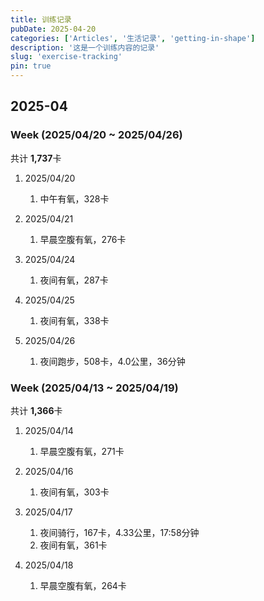 ```yaml
---
title: 训练记录
pubDate: 2025-04-20
categories: ['Articles', '生活记录', 'getting-in-shape']
description: '这是一个训练内容的记录'
slug: 'exercise-tracking'
pin: true
---
```


## 2025-04

### Week (2025/04/20 ~ 2025/04/26)

共计 **1,737**卡

1. 2025/04/20
   
   1. 中午有氧，328卡
   
1. 2025/04/21

   1. 早晨空腹有氧，276卡
   
1. 2025/04/24

   1. 夜间有氧，287卡

1. 2025/04/25

   1. 夜间有氧，338卡

1. 2025/04/26

   1. 夜间跑步，508卡，4.0公里，36分钟


### Week (2025/04/13 ~ 2025/04/19)

共计 **1,366**卡

1. 2025/04/14
   
   1. 早晨空腹有氧，271卡

1. 2025/04/16

   1. 夜间有氧，303卡

1. 2025/04/17

   1. 夜间骑行，167卡，4.33公里，17:58分钟
   1. 夜间有氧，361卡

1. 2025/04/18
   
   1. 早晨空腹有氧，264卡
   
